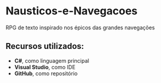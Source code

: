 # Nausticos-e-Navegacoes
RPG de texto inspirado nos épicos das grandes navegações

## Recursos utilizados:
- **C#**, como linguagem principal
- **Visual Studio**, como IDE
- **GitHub**, como repositório
